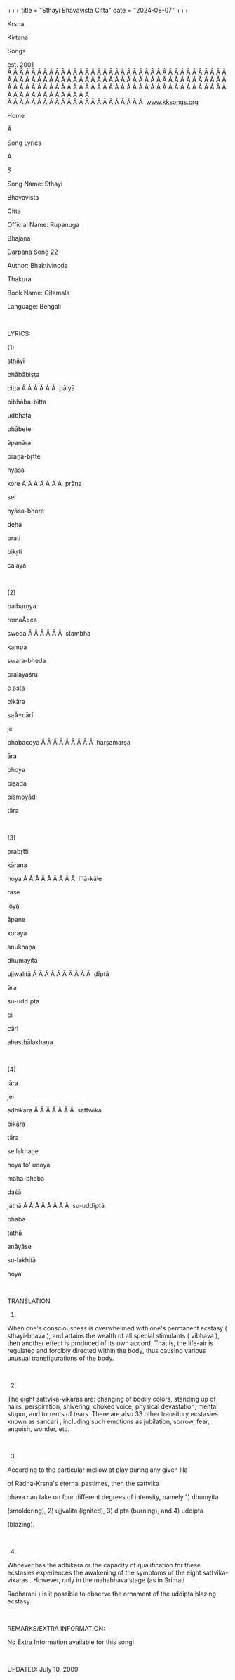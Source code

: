 +++ 
title = "Sthayi Bhavavista Citta"
date = "2024-08-07"
+++

Krsna
 
Kirtana
 
Songs

est. 2001
Â Â Â Â Â Â Â Â Â Â Â Â Â Â Â Â Â Â Â Â Â Â Â Â Â Â Â Â Â Â Â Â Â Â Â Â Â Â Â Â Â Â Â Â Â Â Â Â Â Â Â Â Â Â Â Â Â Â Â Â Â Â Â Â Â Â Â Â Â Â Â Â Â Â Â Â Â Â Â Â Â Â Â Â Â Â Â Â Â Â Â Â Â Â Â Â Â Â Â Â Â Â Â Â Â Â Â Â Â Â Â Â Â Â Â Â Â Â Â Â Â Â Â Â Â  
Â Â Â Â Â Â Â Â Â Â Â Â Â Â Â Â Â Â Â Â Â Â Â  
www.kksongs.org








Home


Ã 
 
Song Lyrics
 
Ã 
 
S


Song Name: 
Sthayi
 
Bhavavista
 
Citta


Official Name: 
Rupanuga
 
Bhajana
 
Darpana
 Song 22


Author: 
Bhaktivinoda
 
Thakura


Book Name: 
Gitamala


Language: 
Bengali


 


LYRICS:


(1)


sthāyī
 
bhābābiṣṭa
 
citta
Â Â Â Â Â Â  
pāiyā


bibhāba-bitta


udbhaṭa
 
bhābete
 
āpanāra


prāṇa-bṛtte
 
nyasa
 
kore
Â Â Â Â Â Â Â  
prāṇa


sei
 
nyāsa-bhore


deha
 
prati
 
bikṛti
 
cālāya


 


(2)


baibarṇya
 
romaÃ±ca
 
sweda
Â Â Â Â Â Â  
stambha
 
kampa
 
swara-bheda


pralayāśru

e 
aṣṭa
 
bikāra


saÃ±cārī


je
 
bhābacoya
Â Â Â Â Â Â Â Â Â  
harṣāmārṣa


āra
 
bhoya


biṣāda


bismoyādi
 
tāra


 


(3)


prabṛtti
 
kāraṇa
 
hoya
Â Â Â Â Â Â Â Â Â  
līlā-kāle
 
rase
 
loya


āpane
 
koraya
 
anukhaṇa


dhūmayitā
 
ujjwalitā
Â Â Â Â Â Â Â Â Â Â  
dīptā


āra
 
su-uddīptā


ei
 
cāri
 
abasthālakhaṇa


 


(4)


jāra
 
jei
 
adhikāra
Â Â Â Â Â Â Â  
sāttwika


bikāra
 
tāra


se 
lakhaṇe


hoya
 to' 
udoya


mahā-bhāba
 
daśā
 
jathā
Â Â Â Â Â Â Â Â  
su-uddīptā
 
bhāba
 
tathā


anāyāse
 
su-lakhitā
 
hoya


 


TRANSLATION


1)
When one's consciousness is overwhelmed with one's permanent ecstasy (
sthayi-bhava
), and attains the wealth of all special
stimulants (
vibhava
), then another effect is produced
of its own accord. That is, the life-air is regulated and forcibly directed
within the body, thus causing various unusual transfigurations of the body.


 


2)
The eight 
sattvika-vikaras
 are: changing of bodily
colors, standing up of hairs, perspiration, shivering, choked voice, physical
devastation, mental stupor, and torrents of tears. There are also 33 other
transitory ecstasies known as 
sancari
, including such
emotions as jubilation, sorrow, fear, anguish, wonder, etc.


 


3)
According to the particular mellow at play during any given 
lila

of 
Radha-Krsna's
 eternal pastimes, then the 
sattvika
 
bhava
 can take on four
different degrees of intensity, namely 1) 
dhumyita

(smoldering), 2) 
ujjvalita
 (ignited), 3) 
dipta
 (burning), and 4) 
uddipta

(blazing).


 


4)
Whoever has the 
adhikara
 or the capacity of
qualification for these ecstasies experiences the awakening of the symptoms of
the eight 
sattvika-vikaras
. However, only in the 
mahabhava
 stage (as in 
Srimati
 
Radharani
) is it possible to observe the ornament of the 
uddipta
 blazing ecstasy.


 


REMARKS/EXTRA INFORMATION:


No
Extra Information available for this song!


 


UPDATED:
 July 10, 2009